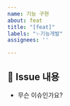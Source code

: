 ```yaml
---
name: 기능 구현
about: feat
title: "[feat]"
labels: "✨기능개발"
assignees: ''

---
```


## 🤷 Issue 내용
-  무슨 이슈인가요?
